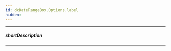 ```yaml
---
id: dxDateRangeBox.Options.label
hidden: 
---
```

---
##### shortDescription
<!-- Description goes here -->

---
<!-- Description goes here -->